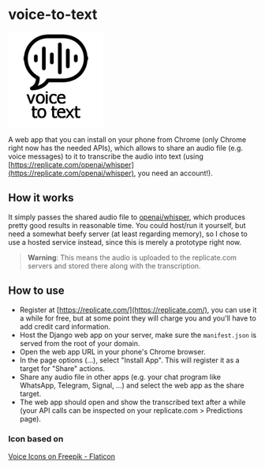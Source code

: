 # voice-to-text

![](voice_to_text/core/static/icons/icon_192.png)

A web app that you can install on your phone from Chrome (only Chrome right now has the needed APIs), which allows
to share an audio file (e.g. voice messages) to it to transcribe the audio
into text (using [https://replicate.com/openai/whisper](https://replicate.com/openai/whisper), you need an account!).

## How it works

It simply passes the shared audio file to [openai/whisper](https://github.com/openai/whisper), which produces pretty good results in  reasonable time. You could host/run it yourself, but need a somewhat beefy server (at least regarding memory), so I chose to use a hosted service instead, since this is merely a prototype right now.

> **Warning**: This means the audio is uploaded to the replicate.com servers and stored there along with the transcription.

## How to use

- Register at [https://replicate.com/](https://replicate.com/), you can use it a while for free, but at some point they will charge you and you'll have to add credit card information.
- Host the Django web app on your server, make sure the `manifest.json` is served from the root of your domain.
- Open the web app URL in your phone's Chrome browser.
- In the page options (...), select "Install App". This will register it as a target for "Share" actions.
- Share any audio file in other apps (e.g. your chat program like WhatsApp, Telegram, Signal, ...) and select the web app as the share target.
- The web app should open and show the transcribed text after a while (your API calls can be inspected on your replicate.com > Predictions page).

### Icon based on
<a href="https://www.flaticon.com/free-icons/voice" title="voice icons">Voice Icons on Freepik - Flaticon</a>
